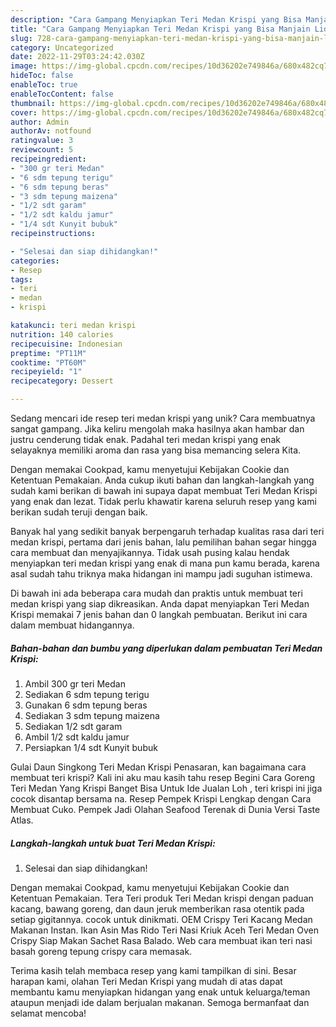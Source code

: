 ```yaml
---
description: "Cara Gampang Menyiapkan Teri Medan Krispi yang Bisa Manjain Lidah"
title: "Cara Gampang Menyiapkan Teri Medan Krispi yang Bisa Manjain Lidah"
slug: 728-cara-gampang-menyiapkan-teri-medan-krispi-yang-bisa-manjain-lidah
category: Uncategorized
date: 2022-11-29T03:24:42.030Z
image: https://img-global.cpcdn.com/recipes/10d36202e749846a/680x482cq70/teri-medan-krispi-foto-resep-utama.jpg
hideToc: false
enableToc: true
enableTocContent: false
thumbnail: https://img-global.cpcdn.com/recipes/10d36202e749846a/680x482cq70/teri-medan-krispi-foto-resep-utama.jpg
cover: https://img-global.cpcdn.com/recipes/10d36202e749846a/680x482cq70/teri-medan-krispi-foto-resep-utama.jpg
author: Admin
authorAv: notfound
ratingvalue: 3
reviewcount: 5
recipeingredient:
- "300 gr teri Medan"
- "6 sdm tepung terigu"
- "6 sdm tepung beras"
- "3 sdm tepung maizena"
- "1/2 sdt garam"
- "1/2 sdt kaldu jamur"
- "1/4 sdt Kunyit bubuk"
recipeinstructions:

- "Selesai dan siap dihidangkan!"
categories:
- Resep
tags:
- teri
- medan
- krispi

katakunci: teri medan krispi 
nutrition: 140 calories
recipecuisine: Indonesian
preptime: "PT11M"
cooktime: "PT60M"
recipeyield: "1"
recipecategory: Dessert

---
```





Sedang mencari ide resep teri medan krispi yang unik? Cara membuatnya sangat gampang. Jika keliru mengolah maka hasilnya akan hambar dan justru cenderung tidak enak. Padahal teri medan krispi yang enak selayaknya memiliki aroma dan rasa yang bisa memancing selera Kita.





Dengan memakai Cookpad, kamu menyetujui Kebijakan Cookie dan Ketentuan Pemakaian. Anda cukup ikuti bahan dan langkah-langkah yang sudah kami berikan di bawah ini supaya dapat membuat Teri Medan Krispi yang enak dan lezat. Tidak perlu khawatir karena seluruh resep yang kami berikan sudah teruji dengan baik.

Banyak hal yang sedikit banyak berpengaruh terhadap kualitas rasa dari teri medan krispi, pertama dari jenis bahan, lalu pemilihan bahan segar hingga cara membuat dan menyajikannya. Tidak usah pusing kalau hendak menyiapkan teri medan krispi yang enak di mana pun kamu berada, karena asal sudah tahu triknya maka hidangan ini mampu jadi suguhan istimewa.






Di bawah ini ada beberapa cara mudah dan praktis untuk membuat teri medan krispi yang siap dikreasikan. Anda dapat menyiapkan Teri Medan Krispi memakai 7 jenis bahan dan 0 langkah pembuatan. Berikut ini cara dalam membuat hidangannya.

<!--inarticleads1-->

##### Bahan-bahan dan bumbu yang diperlukan dalam pembuatan Teri Medan Krispi:

1. Ambil 300 gr teri Medan
1. Sediakan 6 sdm tepung terigu
1. Gunakan 6 sdm tepung beras
1. Sediakan 3 sdm tepung maizena
1. Sediakan 1/2 sdt garam
1. Ambil 1/2 sdt kaldu jamur
1. Persiapkan 1/4 sdt Kunyit bubuk


Gulai Daun Singkong Teri Medan Krispi Penasaran, kan bagaimana cara membuat teri krispi? Kali ini aku mau kasih tahu resep Begini Cara Goreng Teri Medan Yang Krispi Banget Bisa Untuk Ide Jualan Loh , teri krispi ini jiga cocok disantap bersama na. Resep Pempek Krispi Lengkap dengan Cara Membuat Cuko. Pempek Jadi Olahan Seafood Terenak di Dunia Versi Taste Atlas. 

<!--inarticleads2-->

##### Langkah-langkah untuk buat Teri Medan Krispi:


1. Selesai dan siap dihidangkan!

Dengan memakai Cookpad, kamu menyetujui Kebijakan Cookie dan Ketentuan Pemakaian. Tera Teri produk Teri Medan krispi dengan paduan kacang, bawang goreng, dan daun jeruk memberikan rasa otentik pada setiap gigitannya. cocok untuk dinikmati. OEM Crispy Teri Kacang Medan Makanan Instan. Ikan Asin Mas Rido Teri Nasi Kriuk Aceh Teri Medan Oven Crispy Siap Makan Sachet Rasa Balado. Web cara membuat ikan teri nasi basah goreng tepung crispy cara memasak. 

Terima kasih telah membaca resep yang kami tampilkan di sini. Besar harapan kami, olahan Teri Medan Krispi yang mudah di atas dapat membantu kamu menyiapkan hidangan yang enak untuk keluarga/teman ataupun menjadi ide dalam berjualan makanan. Semoga bermanfaat dan selamat mencoba!
